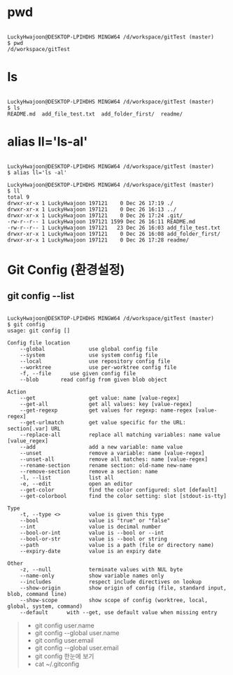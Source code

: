 # pwd
<pre><code>
LuckyHwajoon@DESKTOP-LPIHDHS MINGW64 /d/workspace/gitTest (master)
$ pwd
/d/workspace/gitTest
</code></pre>

# ls
<pre><code>
LuckyHwajoon@DESKTOP-LPIHDHS MINGW64 /d/workspace/gitTest (master)
$ ls
README.md  add_file_test.txt  add_folder_first/  readme/
</code></pre>

# alias ll='ls-al'
<pre><code>
LuckyHwajoon@DESKTOP-LPIHDHS MINGW64 /d/workspace/gitTest (master)
$ alias ll='ls -al'

LuckyHwajoon@DESKTOP-LPIHDHS MINGW64 /d/workspace/gitTest (master)
$ ll
total 9
drwxr-xr-x 1 LuckyHwajoon 197121    0 Dec 26 17:19 ./
drwxr-xr-x 1 LuckyHwajoon 197121    0 Dec 26 16:13 ../
drwxr-xr-x 1 LuckyHwajoon 197121    0 Dec 26 17:24 .git/
-rw-r--r-- 1 LuckyHwajoon 197121 1599 Dec 26 16:11 README.md
-rw-r--r-- 1 LuckyHwajoon 197121   23 Dec 26 16:03 add_file_test.txt
drwxr-xr-x 1 LuckyHwajoon 197121    0 Dec 26 16:08 add_folder_first/
drwxr-xr-x 1 LuckyHwajoon 197121    0 Dec 26 17:28 readme/
</code></pre>

# Git Config (환경설정)
## git config --list
<pre><code>
LuckyHwajoon@DESKTOP-LPIHDHS MINGW64 /d/workspace/gitTest (master)
$ git config
usage: git config [<options>]

Config file location
    --global              use global config file
    --system              use system config file
    --local               use repository config file
    --worktree            use per-worktree config file
    -f, --file <file>     use given config file
    --blob <blob-id>      read config from given blob object

Action
    --get                 get value: name [value-regex]
    --get-all             get all values: key [value-regex]
    --get-regexp          get values for regexp: name-regex [value-regex]
    --get-urlmatch        get value specific for the URL: section[.var] URL
    --replace-all         replace all matching variables: name value [value_regex]
    --add                 add a new variable: name value
    --unset               remove a variable: name [value-regex]
    --unset-all           remove all matches: name [value-regex]
    --rename-section      rename section: old-name new-name
    --remove-section      remove a section: name
    -l, --list            list all
    -e, --edit            open an editor
    --get-color           find the color configured: slot [default]
    --get-colorbool       find the color setting: slot [stdout-is-tty]

Type
    -t, --type <>         value is given this type
    --bool                value is "true" or "false"
    --int                 value is decimal number
    --bool-or-int         value is --bool or --int
    --bool-or-str         value is --bool or string
    --path                value is a path (file or directory name)
    --expiry-date         value is an expiry date

Other
    -z, --null            terminate values with NUL byte
    --name-only           show variable names only
    --includes            respect include directives on lookup
    --show-origin         show origin of config (file, standard input, blob, command line)
    --show-scope          show scope of config (worktree, local, global, system, command)
    --default <value>     with --get, use default value when missing entry
</code></pre>
 
  > * git config user.name
  > * git config --global user.name <github-name>
  > * git config user.email
  > * git config --global user.email <email>
  > * git config 한눈에 보기
  > * cat ~/.gitconfig
